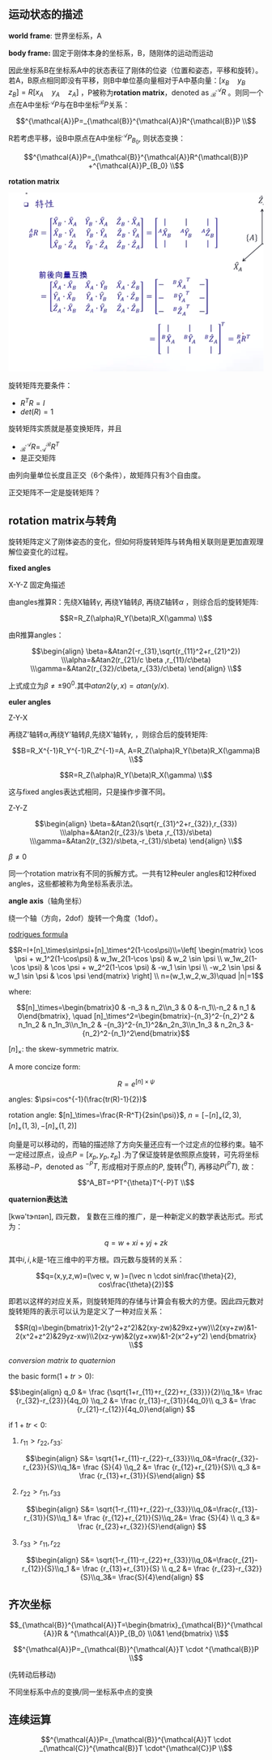 ## 运动状态的描述

**world frame**: 世界坐标系，A

**body frame:** 固定于刚体本身的坐标系，B，随刚体的运动而运动

因此坐标系B在坐标系A中的状态表征了刚体的位姿（位置和姿态，平移和旋转）。若A，B原点相同即没有平移，则B中单位基向量相对于A中基向量：$[x_B\quad y_B \quad z_B]=R[x_A\quad y_A \quad z_A]$ ，P被称为**rotation matrix**，denoted as  $_{\mathcal{B}}^{\mathcal{A}}R$ 。则同一个点在A中坐标$^{\mathcal{A}}P$与在B中坐标$^{\mathcal{B}}P$关系：

$$^{\mathcal{A}}P=_{\mathcal{B}}^{\mathcal{A}}R^{\mathcal{B}}P \\$$ 

R若考虑平移，设B中原点在A中坐标$^{\mathcal{A}}P_{B_0}$, 则状态变换：

$$^{\mathcal{A}}P=_{\mathcal{B}}^{\mathcal{A}}R^{\mathcal{B}}P +^{\mathcal{A}}P_{B_0} \\$$ 

**rotation matrix**

![roma](imgs/rotation_matrix.PNG)

旋转矩阵充要条件：

- $R^TR=I$
- $det(R)=1$

旋转矩阵实质就是基变换矩阵，并且

- $_{\mathcal{B}}^{\mathcal{A}}R=_{\mathcal{A}}^{\mathcal{B}}R^T$
- 是正交矩阵

由列向量单位长度且正交（6个条件），故矩阵只有3个自由度。

正交矩阵不一定是旋转矩阵？

## rotation matrix与转角

旋转矩阵定义了刚体姿态的变化，但如何将旋转矩阵与转角相关联则是更加直观理解位姿变化的过程。

**fixed angles**

X-Y-Z 固定角描述

由angles推算R：先绕X轴转$\gamma$, 再绕Y轴转$\beta$, 再绕Z轴转$\alpha$ ，则综合后的旋转矩阵: 

$$R=R_Z(\alpha)R_Y(\beta)R_X(\gamma) \\$$

由R推算angles：

$$\begin{align} \beta=&Atan2(-r_{31},\sqrt{r_{11}^2+r_{21}^2}) \\\alpha=&Atan2(r_{21}/c \beta ,r_{11}/c\beta) \\\gamma=&Atan2(r_{32}/c\beta,r_{33}/c\beta) \end{align} \\$$

上式成立为$\beta \ne \pm90^0$.其中$atan2(y,x)=atan(y/x)$.

**euler angles**

Z-Y-X

再绕Z'轴转$\alpha$,再绕Y'轴转$\beta$,先绕X'轴转$\gamma$,  ，则综合后的旋转矩阵:

$$B=R_X^{-1}R_Y^{-1}R_Z^{-1}=A, A=R_Z(\alpha)R_Y(\beta)R_X(\gamma)B \\$$

$$R=R_Z(\alpha)R_Y(\beta)R_X(\gamma) \\$$

这与fixed angles表达式相同，只是操作步骤不同。

Z-Y-Z

$$\begin{align} \beta=&Atan2(\sqrt{r_{31}^2+r_{32}},r_{33}) \\\alpha=&Atan2(r_{23}/s \beta ,r_{13}/s\beta) \\\gamma=&Atan2(r_{32}/s\beta,-r_{31}/s\beta) \end{align} \\$$

$\beta \ne 0$



同一个rotation matrix有不同的拆解方式。一共有12种euler angles和12种fixed angles，这些都被称为角坐标系表示法。

**angle axis**（轴角坐标）

绕一个轴（方向，2dof）旋转一个角度（1dof）。

[rodrigues formula](http://electroncastle.com/wp/?p=39)

$$R=I+[n]_\times\sin\psi+[n]_\times^2(1-\cos\psi)\\=\left[ \begin{matrix} \cos \psi + w_1^2(1-\cos\psi) & w_1w_2(1-\cos \psi) & w_2 \sin \psi \\ w_1w_2(1-\cos \psi) & \cos \psi + w_2^2(1-\cos \psi) & -w_1 \sin \psi \\ -w_2 \sin \psi & w_1 \sin \psi & \cos \psi \end{matrix} \right] \\ n=(w_1,w_2,w_3)\quad |n|=1$$

where:

$$[n]_\times=\begin{bmatrix}0 & -n_3 & n_2\\n_3 & 0 &-n_1\\-n_2 & n_1 & 0\end{bmatrix}, \quad [n]_\times^2=\begin{bmatrix}-{n_3}^2-{n_2}^2 & n_1n_2 & n_1n_3\\n_1n_2 & -{n_3}^2-{n_1}^2&n_2n_3\\n_1n_3 & n_2n_3 &-{n_2}^2-{n_1}^2\end{bmatrix}$$

$[n]_{\times}$: the skew-symmetric matrix.

A more concize form:

$$R=e^{[n]\times\psi}$$

angles: $\psi=cos^{-1}(\frac{tr(R)-1}{2})$

rotation angle: $[n]_\times=\frac{R-R^T}{2sin(\psi)}$,   $n=[-[n]_\times(2,3),[n]_\times(1,3),-[n]_\times(1,2)]$

向量是可以移动的，而轴的描述除了方向矢量还应有一个过定点的位移约束。轴不一定经过原点，设点$P=[x_p, y_p, z_p]$ .为了保证旋转是依照原点旋转，可先将坐标系移动$-P$，denoted as $^{-P}T$, 形成相对于原点的$P$, 旋转($^{\theta}T$), 再移动$P(^PT)$, 故：

$$^A_BT=^PT^{\theta}T^{-P}T \\$$

**quaternion表达法**

[kwə'tɝnɪən], 四元数， 复数在三维的推广，是一种新定义的数学表达形式。形式为：

$$q=w+xi+yj+zk$$

其中$i,i,k$是-1在三维中的平方根。四元数与旋转的关系：

$$q=(x,y,z,w)=(\vec v, w )=(\vec n \cdot sin\frac{\theta}{2}, cos\frac{\theta}{2})$$

即若以这样的对应关系，则旋转矩阵的存储与计算会有极大的方便。因此四元数对旋转矩阵的表示可以认为是定义了一种对应关系：

$$R(q)=\begin{bmatrix}1-2(y^2+z^2)&2(xy-zw)&29xz+yw)\\2(xy+zw)&1-2(x^2+z^2)&29yz-xw)\\2(xz-yw)&2(yz+xw)&1-2(x^2+y^2) \end{bmatrix} \\$$

*conversion matrix to quaternion*

the basic form($1+tr>0$):

$$\begin{align} q_0 &= \frac {\sqrt{1+r_{11}+r_{22}+r_{33}}}{2}\\q_1&= \frac {r_{32}-r_{23}}{4q_0}  \\q_2 &= \frac {r_{13}-r_{31}}{4q_0}\\ q_3 &= \frac {r_{21}-r_{12}}{4q_0}\end{align} $$

if $1+tr<0$:

1. $r_{11}>r_{22},r_{33}$:

   $$\begin{align} S&= \sqrt{1+r_{11}-r_{22}-r_{33}}\\q_0&=\frac{r_{32}-r_{23}}{S}\\q_1&= \frac {S}{4}  \\q_2 &= \frac {r_{12}+r_{21}}{S}\\ q_3 &= \frac {r_{13}+r_{31}}{S}\end{align} $$

2. $r_{22}>r_{11},r_{33}$

   $$\begin{align} S&= \sqrt{1-r_{11}+r_{22}-r_{33}}\\q_0&=\frac{r_{13}-r_{31}}{S}\\q_1 &= \frac {r_{12}+r_{21}}{S}\\q_2&= \frac {S}{4}  \\ q_3 &= \frac {r_{23}+r_{32}}{S}\end{align} $$

3. $r_{33}>r_{11},r_{22}$

   $$\begin{align} S&= \sqrt{1-r_{11}-r_{22}+r_{33}}\\q_0&=\frac{r_{21}-r_{12}}{S}\\q_1 &= \frac {r_{13}+r_{31}}{S} \\ q_2 &= \frac {r_{23}-r_{32}}{S}\\q_3&= \frac{S}{4}\end{align} $$

## 齐次坐标

$$_{\mathcal{B}}^{\mathcal{A}}T=\begin{bmatrix}_{\mathcal{B}}^{\mathcal{A}}R & ^{\mathcal{A}}P_{B_0} \\0&1 \end{bmatrix} \\$$

$$^{\mathcal{A}}P=_{\mathcal{B}}^{\mathcal{A}}T \cdot ^{\mathcal{B}}P \\$$

(先转动后移动)

不同坐标系中点的变换/同一坐标系中点的变换

## 连续运算

$$^{\mathcal{A}}P=_{\mathcal{B}}^{\mathcal{A}}T \cdot _{\mathcal{C}}^{\mathcal{B}}T \cdot^{\mathcal{C}}P \\$$

